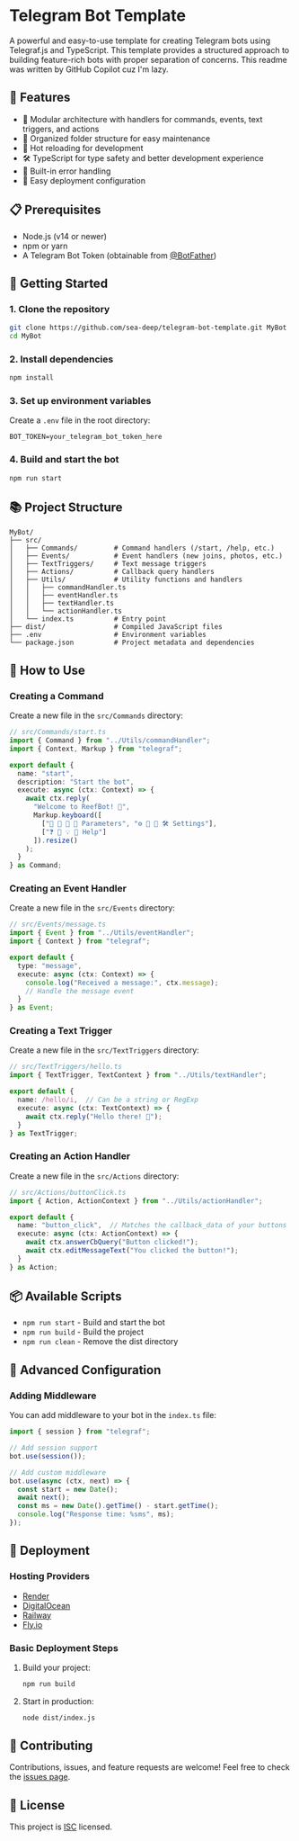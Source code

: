 # Telegram Bot Template

A powerful and easy-to-use template for creating Telegram bots using Telegraf.js and TypeScript. This template provides a structured approach to building feature-rich bots with proper separation of concerns. This readme was written by GitHub Copilot cuz I'm lazy.

## 🌟 Features

- 🔌 Modular architecture with handlers for commands, events, text triggers, and actions
- 📂 Organized folder structure for easy maintenance
- 🔄 Hot reloading for development
- 🛠️ TypeScript for type safety and better development experience
- 🔧 Built-in error handling
- 🚀 Easy deployment configuration

## 📋 Prerequisites

- Node.js (v14 or newer)
- npm or yarn
- A Telegram Bot Token (obtainable from [@BotFather](https://t.me/BotFather))

## 🚀 Getting Started

### 1. Clone the repository

```bash
git clone https://github.com/sea-deep/telegram-bot-template.git MyBot
cd MyBot
```

### 2. Install dependencies

```bash
npm install
```

### 3. Set up environment variables

Create a `.env` file in the root directory:

```
BOT_TOKEN=your_telegram_bot_token_here
```

### 4. Build and start the bot

```bash
npm run start
```

## 📚 Project Structure

```
MyBot/
├── src/
│   ├── Commands/         # Command handlers (/start, /help, etc.)
│   ├── Events/           # Event handlers (new joins, photos, etc.)
│   ├── TextTriggers/     # Text message triggers
│   ├── Actions/          # Callback query handlers
│   ├── Utils/            # Utility functions and handlers
│   │   ├── commandHandler.ts
│   │   ├── eventHandler.ts
│   │   ├── textHandler.ts
│   │   └── actionHandler.ts
│   └── index.ts          # Entry point
├── dist/                 # Compiled JavaScript files
├── .env                  # Environment variables
└── package.json          # Project metadata and dependencies
```

## 📝 How to Use

### Creating a Command

Create a new file in the `src/Commands` directory:

```typescript
// src/Commands/start.ts
import { Command } from "../Utils/commandHandler";
import { Context, Markup } from "telegraf";

export default {
  name: "start",
  description: "Start the bot",
  execute: async (ctx: Context) => {
    await ctx.reply(
      "Welcome to ReefBot! 🌊",
      Markup.keyboard([
        ["🐠 🌊 🐙 🐬 Parameters", "⚙️ 🔧 🔨 🛠️ Settings"],
        ["❓ 💭 💡 📝 Help"]
      ]).resize()
    );
  }
} as Command;
```

### Creating an Event Handler

Create a new file in the `src/Events` directory:

```typescript
// src/Events/message.ts
import { Event } from "../Utils/eventHandler";
import { Context } from "telegraf";

export default {
  type: "message",
  execute: async (ctx: Context) => {
    console.log("Received a message:", ctx.message);
    // Handle the message event
  }
} as Event;
```

### Creating a Text Trigger

Create a new file in the `src/TextTriggers` directory:

```typescript
// src/TextTriggers/hello.ts
import { TextTrigger, TextContext } from "../Utils/textHandler";

export default {
  name: /hello/i,  // Can be a string or RegExp
  execute: async (ctx: TextContext) => {
    await ctx.reply("Hello there! 👋");
  }
} as TextTrigger;
```

### Creating an Action Handler

Create a new file in the `src/Actions` directory:

```typescript
// src/Actions/buttonClick.ts
import { Action, ActionContext } from "../Utils/actionHandler";

export default {
  name: "button_click",  // Matches the callback_data of your buttons
  execute: async (ctx: ActionContext) => {
    await ctx.answerCbQuery("Button clicked!");
    await ctx.editMessageText("You clicked the button!");
  }
} as Action;
```

## 📦 Available Scripts

- `npm run start` - Build and start the bot
- `npm run build` - Build the project
- `npm run clean` - Remove the dist directory

## 🔧 Advanced Configuration

### Adding Middleware

You can add middleware to your bot in the `index.ts` file:

```typescript
import { session } from "telegraf";

// Add session support
bot.use(session());

// Add custom middleware
bot.use(async (ctx, next) => {
  const start = new Date();
  await next();
  const ms = new Date().getTime() - start.getTime();
  console.log("Response time: %sms", ms);
});
```

## 🚀 Deployment

### Hosting Providers

- [Render](https://render.com)
- [DigitalOcean](https://www.digitalocean.com)
- [Railway](https://railway.app)
- [Fly.io](https://fly.io)

### Basic Deployment Steps

1. Build your project:
   ```bash
   npm run build
   ```

2. Start in production:
   ```bash
   node dist/index.js
   ```

## 🤝 Contributing

Contributions, issues, and feature requests are welcome! Feel free to check the [issues page](https://github.com/yourusername/reefbot/issues).

## 📄 License

This project is [ISC](https://opensource.org/licenses/ISC) licensed.